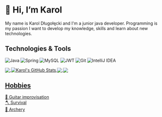 # 👋 Hi, I’m Karol
My name is Karol Długołęcki and I'm a junior java developer. Programming is my passion I want to develop my knowledge, skills and learn about new technologies.

## Technologies & Tools
![Java](https://img.shields.io/badge/java-%23ED8B00.svg?style=for-the-badge&logo=java&logoColor=white) ![Spring](https://img.shields.io/badge/spring-%236DB33F.svg?style=for-the-badge&logo=spring&logoColor=white) ![MySQL](https://img.shields.io/badge/mysql-%2300f.svg?style=for-the-badge&logo=mysql&logoColor=white) ![JWT](https://img.shields.io/badge/JWT-black?style=for-the-badge&logo=JSON%20web%20tokens) ![Git](https://img.shields.io/badge/git-%23F05033.svg?style=for-the-badge&logo=git&logoColor=white) ![IntelliJ IDEA](https://img.shields.io/badge/IntelliJIDEA-000000.svg?style=for-the-badge&logo=intellij-idea&logoColor=white)

<a href="https://github.com/KarolDlu/KarolDlu">
  <img align="center" src="https://github-readme-stats.vercel.app/api/top-langs/?username=KarolDlu&title_color=ffffff&text_color=c9cacc&icon_color=2bbc8a&bg_color=1d1f21&langs_count=3" />
</a>
<a href="https://github.com/KarolDlu/KarolDlu">
  <img align="center" src="https://github-readme-stats.vercel.app/api?username=KarolDlu&show_icons=true&line_height=27&count_private=true&title_color=ffffff&text_color=c9cacc&icon_color=2bbc8a&bg_color=1d1f21" alt="Karol's GitHub Stats" />
</a>

<a href="https://github.com/KarolDlu/LibraryManagementSystem">
  <img align="center" src="https://github-readme-stats.vercel.app/api/pin/?username=KarolDlu&repo=LibraryManagementSystem&title_color=ffffff&text_color=c9cacc&icon_color=2bbc8a&bg_color=1d1f21" />
</a>


<a href="https://github.com/KarolDlu/OnlineStore">
  <img align="center" src="https://github-readme-stats.vercel.app/api/pin/?username=KarolDlu&repo=OnlineStore&title_color=ffffff&text_color=c9cacc&icon_color=2bbc8a&bg_color=1d1f21" />

## Hobbies
🎸 Guitar improvisation <br>
🪓 Survival <br>
🏹 Archery

